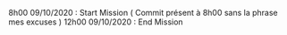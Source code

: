 8h00 09/10/2020 : Start Mission ( Commit présent à 8h00 sans la phrase mes excuses )
12h00 09/10/2020 : End Mission